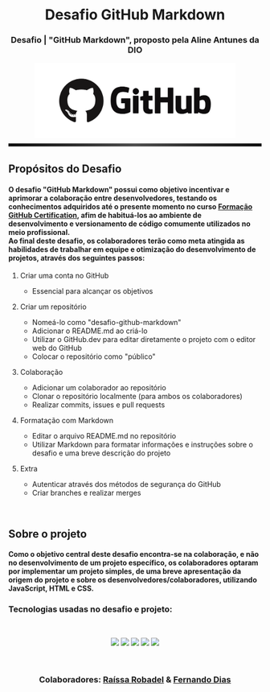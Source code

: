 <div align="center">

# Desafio GitHub Markdown

### Desafio | "GitHub Markdown", proposto pela Aline Antunes da DIO

<img src="pngimg.com - github_PNG65.png" width="400px"/>

</div>

<img src="Black Gradient.png" alt="barra decorativa" width="100%" height="6px" />
<br>

## Propósitos do Desafio

<h4>
O desafio "GitHub Markdown" possui como objetivo incentivar e aprimorar a colaboração entre desenvolvedores, testando os conhecimentos adquiridos até o presente momento no curso <a href="https://web.dio.me/track/formacao-github-certification">Formação GitHub Certification</a>, afim de habituá-los ao ambiente de desenvolvimento e versionamento de código comumente utilizados no meio profissional. <br> 
Ao final deste desafio, os colaboradores terão como meta atingida as habilidades de trabalhar em equipe e otimização do desenvolvimento de projetos, através dos seguintes passos:
</h4>

1. Criar uma conta no GitHub
    - Essencial para alcançar os objetivos

2. Criar um repositório
    - Nomeá-lo como "desafio-github-markdown"
    - Adicionar o README.md ao criá-lo
    - Utilizar o GitHub.dev para editar diretamente o projeto com o editor web do GitHub
    - Colocar o repositório como "público"

3. Colaboração
    - Adicionar um colaborador ao repositório
    - Clonar o repositório localmente (para ambos os colaboradores) 
    - Realizar commits, issues e pull requests

4. Formatação com Markdown
    - Editar o arquivo README.md no repositório
    - Utilizar Markdown para formatar informações e instruções sobre o desafio e uma breve descrição do projeto

5. Extra
    - Autenticar através dos métodos de segurança do GitHub
    - Criar branches e realizar merges

<br>

## Sobre o projeto

<h4>
Como o objetivo central deste desafio encontra-se na colaboração, e não no desenvolvimento de um projeto específico, os colaboradores optaram por implementar um projeto simples, de uma breve apresentação da origem do projeto e sobre os desenvolvedores/colaboradores, utilizando JavaScript, HTML e CSS. 
</h4>

### Tecnologias usadas no desafio e projeto:

<br>

<p align="center">
    <img src="https://cdn.jsdelivr.net/gh/devicons/devicon@latest/icons/github/github-original.svg" width= "60px"/>
    <img src="https://cdn.jsdelivr.net/gh/devicons/devicon@latest/icons/markdown/markdown-original.svg" width= "60px"/>
    <img src="https://cdn.jsdelivr.net/gh/devicons/devicon@latest/icons/javascript/javascript-plain.svg" width= "60px"/>
    <img src="https://cdn.jsdelivr.net/gh/devicons/devicon@latest/icons/html5/html5-original.svg" width= "60px"/>
    <img src="https://cdn.jsdelivr.net/gh/devicons/devicon@latest/icons/css3/css3-original.svg" width= "60px"/>
</p>

<br>

<h3 align="center">
  Colaboradores: 
    <a href="https://github.com/raissarobadel">Raíssa Robadel</a> & 
    <a href="https://github.com/nandexdead">Fernando Dias</a>
  </h3>
